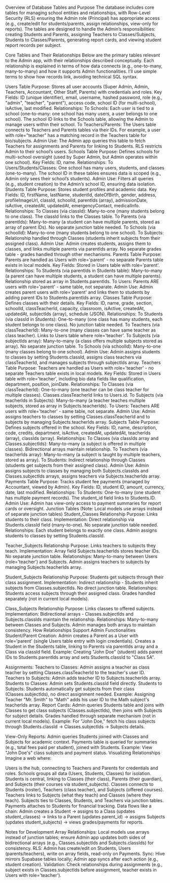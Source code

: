 Overview of Database Tables and Purpose
The database includes core tables for managing school entities and relationships, with Row-Level Security (RLS) ensuring the Admin role (Principal) has appropriate access (e.g., create/edit for students/parents, assign relationships, view-only for reports). The tables are designed to handle the Admin’s responsibilities: creating Students and Parents, assigning Teachers to Classes/Subjects, Students to Classes/Parents, generating report cards, and viewing student report records per subject.

Core Tables and Their Relationships
Below are the primary tables relevant to the Admin app, with their relationships described conceptually. Each relationship is explained in terms of how data connects (e.g., one-to-many, many-to-many) and how it supports Admin functionalities. I’ll use simple terms to show how records link, avoiding technical SQL syntax.

Users Table
Purpose: Stores all user accounts (Super Admin, Admin, Teachers, Accountant, Other Staff, Parents) with credentials and roles.
Key Fields: ID (unique identifier), email, username, hashed password, role (e.g., "admin", "teacher", "parent"), access code, school ID (for multi-school), isActive, last modified.
Relationships:
To Schools: Each user is tied to a school (one-to-many: one school has many users, a user belongs to one school). The school ID links to the Schools table, allowing the Admin to manage users within their school.
To Teachers/Parents: The Users table connects to Teachers and Parents tables via their IDs. For example, a user with role="teacher" has a matching record in the Teachers table for bio/subjects.
Admin Use: The Admin app queries this table to fetch Teachers for assignments and Parents for linking to Students. RLS restricts Admin to their school’s users.
Schools Table
Purpose: Defines schools for multi-school oversight (used by Super Admin, but Admin operates within one school).
Key Fields: ID, name.
Relationships:
To Users/Students/Classes: One school has many users, students, and classes (one-to-many). The school ID in these tables ensures data is scoped (e.g., Admin only sees their school’s students).
Admin Use: Filters all queries (e.g., student creation) to the Admin’s school ID, ensuring data isolation.
Students Table
Purpose: Stores student profiles and academic data.
Key Fields: ID, firstName, lastName, studentId, dateOfBirth, gender, address, profileImageUrl, classId, schoolId, parentIds (array), admissionDate, isActive, createdAt, updatedAt, emergencyContact, medicalInfo.
Relationships:
To Classes (via classId): Many-to-one (many students belong to one class). The classId links to the Classes table.
To Parents (via parentIds): Many-to-many (a student can have multiple parents, stored as array of parent IDs). No separate junction table needed.
To Schools (via schoolId): Many-to-one (many students belong to one school).
To Subjects: Relationship handled through Classes (students inherit subjects from their assigned class).
Admin Use: Admin creates students, assigns them to classes, and links multiple parents via parentIds array. No separate grades table - grades handled through other mechanisms.
Parents Table
Purpose: Parents are handled as Users with role='parent' - no separate Parents table exists in local models.
Key Fields: Stored in Users table with role='parent'.
Relationships:
To Students (via parentIds in Students table): Many-to-many (a parent can have multiple students, a student can have multiple parents). Relationship stored as array in Students.parentIds.
To Users: Parents ARE users with role='parent' - same table, not separate.
Admin Use: Admin creates parent users with role='parent' and links them to students by adding parent IDs to Students.parentIds array.
Classes Table
Purpose: Defines classes with their details.
Key Fields: ID, name, grade, section, schoolId, classTeacherId, capacity, classroom, isActive, createdAt, updatedAt, subjectIds (array), schedule (JSON).
Relationships:
To Students (via classId in Students): One-to-many (one class has many students, each student belongs to one class). No junction table needed.
To Teachers (via classTeacherId): Many-to-one (many classes can have same teacher as class teacher). Links to Users table where role='teacher'.
To Subjects (via subjectIds array): Many-to-many (a class offers multiple subjects stored as array). No separate junction table.
To Schools (via schoolId): Many-to-one (many classes belong to one school).
Admin Use: Admin assigns students to classes by setting Students.classId, assigns class teachers via classTeacherId, and manages subjects through subjectIds array.
Teachers Table
Purpose: Teachers are handled as Users with role='teacher' - no separate Teachers table exists in local models.
Key Fields: Stored in Users table with role='teacher', including bio data fields like qualification, department, position, joinDate.
Relationships:
To Classes (via classTeacherId): One-to-many (one teacher can be class teacher for multiple classes). Classes.classTeacherId links to Users.id.
To Subjects (via teacherIds in Subjects): Many-to-many (a teacher teaches multiple subjects, stored as array in Subjects.teacherIds).
To Users: Teachers ARE users with role='teacher' - same table, not separate.
Admin Use: Admin assigns teachers to classes by setting Classes.classTeacherId and to subjects by managing Subjects.teacherIds array.
Subjects Table
Purpose: Defines subjects offered in the school.
Key Fields: ID, name, description, code, credits, department, isActive, createdAt, updatedAt, teacherIds (array), classIds (array).
Relationships:
To Classes (via classIds array and Classes.subjectIds): Many-to-many (a subject is offered in multiple classes). Bidirectional arrays maintain relationship.
To Teachers (via teacherIds array): Many-to-many (a subject is taught by multiple teachers, stored as array).
To Students: Indirect relationship through Classes (students get subjects from their assigned class).
Admin Use: Admin assigns subjects to classes by managing both Subjects.classIds and Classes.subjectIds arrays, assigns teachers via Subjects.teacherIds array.
Payments Table
Purpose: Tracks student fee payments (managed by Accountant, viewed by Admin).
Key Fields: ID, student ID, amount, currency, date, last modified.
Relationships:
To Students: One-to-many (one student has multiple payment records). The student_id field links to Students.ID.
Admin Use: Admin has view-only access to payment summaries for report cards or oversight.
Junction Tables (Note: Local models use arrays instead of separate junction tables)
Student_Classes Relationship
Purpose: Links students to their class.
Implementation: Direct relationship via Students.classId field (many-to-one). No separate junction table needed.
Relationships: Each student belongs to exactly one class. Admin assigns students to classes by setting Students.classId.

Teacher_Subjects Relationship
Purpose: Links teachers to subjects they teach.
Implementation: Array field Subjects.teacherIds stores teacher IDs. No separate junction table.
Relationships: Many-to-many between Users (role='teacher') and Subjects. Admin assigns teachers to subjects by managing Subjects.teacherIds array.

Student_Subjects Relationship
Purpose: Students get subjects through their class assignment.
Implementation: Indirect relationship - Students inherit subjects from Classes.subjectIds. No direct junction table.
Relationships: Students access subjects through their assigned class. Grades handled separately (not in current local models).

Class_Subjects Relationship
Purpose: Links classes to offered subjects.
Implementation: Bidirectional arrays - Classes.subjectIds and Subjects.classIds maintain the relationship.
Relationships: Many-to-many between Classes and Subjects. Admin manages both arrays to maintain consistency.
How Relationships Support Admin Functionalities
Student/Parent Creation:
Admin creates a Parent as a User with role='parent' (single Users table entry with login credentials).
Creates a Student in the Students table, linking to Parents via parentIds array and a Class via classId field.
Example: Creating "John Doe" (student) adds parent IDs to Students.parentIds array and sets Students.classId to "Class 5A".

Assignments:
Teachers to Classes: Admin assigns a teacher as class teacher by setting Classes.classTeacherId to the teacher's user ID.
Teachers to Subjects: Admin adds teacher ID to Subjects.teacherIds array.
Students to Classes: Admin sets Students.classId field directly.
Students to Subjects: Students automatically get subjects from their class (Classes.subjectIds), no direct assignment needed.
Example: Assigning Teacher "Mr. Smith" to "Math" adds his user ID to the Math subject's teacherIds array.
Report Cards:
Admin queries Students table and joins with Classes to get class subjects (Classes.subjectIds), then joins with Subjects for subject details. Grades handled through separate mechanism (not in current local models).
Example: For "John Doe," fetch his class subjects through Students.classId -> Classes.subjectIds -> Subjects details.

View-Only Reports:
Admin queries Students joined with Classes and Subjects for academic context.
Payments table is queried for summaries (e.g., total fees paid per student), joined with Students.
Example: View "John Doe's" class subjects and payment status.
Visualizing Relationships
Imagine a web where:

Users is the hub, connecting to Teachers and Parents for credentials and roles.
Schools groups all data (Users, Students, Classes) for isolation.
Students is central, linking to Classes (their class), Parents (their guardian), and Subjects (their courses via student_subjects).
Classes connects to Students (roster), Teachers (class teacher), and Subjects (offered courses).
Teachers links to Subjects (what they teach) and Classes (where they teach).
Subjects ties to Classes, Students, and Teachers via junction tables.
Payments attaches to Students for financial tracking.
Data flows like a chain: Admin creates a Student → assigns to a Class (updates student_classes) → links to a Parent (updates parent_id) → assigns Subjects (updates student_subjects) → views grades/payments for reports.

Notes for Development
Array Relationships: Local models use arrays instead of junction tables; ensure Admin app updates both sides of bidirectional arrays (e.g., Classes.subjectIds and Subjects.classIds) for consistency.
RLS: Admin has create/edit on Students, Users (parents/teachers), write on array fields, read-only on Payments.
Sync: Hive mirrors Supabase tables locally; Admin app syncs after each action (e.g., student creation).
Validation: Check relationships during assignments (e.g., subject exists in Classes.subjectIds before assignment, teacher exists in Users with role='teacher').